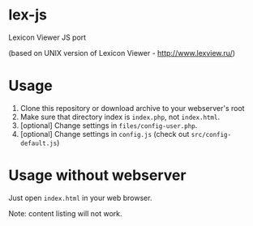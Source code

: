 # lex-js
Lexicon Viewer JS port

(based on UNIX version of Lexicon Viewer - http://www.lexview.ru/)

# Usage

1. Clone this repository or download archive to your webserver's root
2. Make sure that directory index is `index.php`, not `index.html`.
3. [optional] Change settings in `files/config-user.php`.
4. [optional] Change settings in `config.js` (check out `src/config-default.js`)

# Usage without webserver

Just open `index.html` in your web browser.

Note: content listing will not work.
